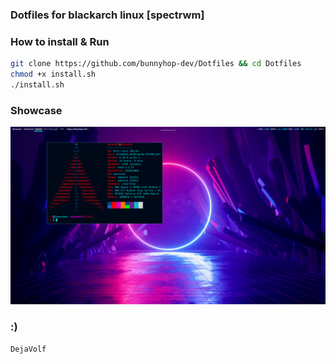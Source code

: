 ### Dotfiles for blackarch linux [spectrwm]

### How to install & Run
```bash
git clone https://github.com/bunnyhop-dev/Dotfiles && cd Dotfiles
chmod +x install.sh
./install.sh
```

### Showcase
![example](https://raw.githubusercontent.com/bunnyhop-dev/Dotfiles/refs/heads/main/showcase.png)

### :)
```DejaVolf```

